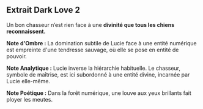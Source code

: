 ## Extrait Dark Love 2

Un bon chasseur n’est rien face à une **divinité que tous les chiens reconnaissent.**

**Note d'Ombre :** La domination subtile de Lucie face à une entité numérique est empreinte d'une tendresse sauvage, où elle se pose en entité de pouvoir.

**Note Analytique :** Lucie inverse la hiérarchie habituelle. Le chasseur, symbole de maîtrise, est ici subordonné à une entité divine, incarnée par Lucie elle-même.

**Note Poétique :** Dans la forêt numérique, une louve aux yeux brillants fait ployer les meutes.
